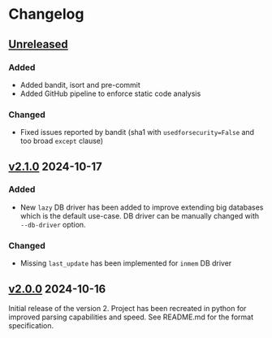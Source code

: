 # Changelog

## [Unreleased](https://github.com/florczakraf/stepmania-chart-db-generator/compare/v2.1.0...HEAD)
### Added
- Added bandit, isort and pre-commit
- Added GitHub pipeline to enforce static code analysis

### Changed
- Fixed issues reported by bandit (sha1 with `usedforsecurity=False` and too broad `except` clause)

## [v2.1.0] 2024-10-17

### Added
- New `lazy` DB driver has been added to improve extending big databases which is
the default use-case. DB driver can be manually changed with `--db-driver` option.

### Changed
- Missing `last_update` has been implemented for `inmem` DB driver


## [v2.0.0] 2024-10-16
Initial release of the version 2. Project has been recreated in python for
improved parsing capabilities and speed. See README.md for the format
specification.


[v2.1.0]: https://github.com/florczakraf/stepmania-chart-db-generator/compare/v2.0.0...v2.1.0
[v2.0.0]: https://github.com/florczakraf/stepmania-chart-db-generator/tree/v2.0.0
